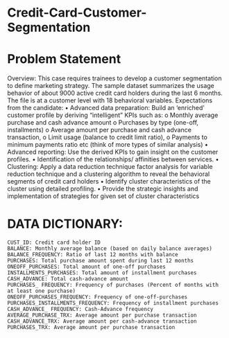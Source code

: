 # Credit-Card-Customer-Segmentation

# Problem Statement
Overview: This case requires trainees to develop a customer segmentation to define marketing strategy. The sample dataset summarizes the usage behavior of about 9000 active credit card holders during the last 6 months. The file is at a customer level with 18 behavioral variables.
Expectations from the candidate:
       • Advanced data preparation: Build an ‘enriched’ customer profile by deriving “intelligent” KPIs such as:
              o	Monthly average purchase and cash advance amount
              o	Purchases by type (one-off, installments)
              o	Average amount per purchase and cash advance transaction,
              o	Limit usage (balance to credit limit ratio),
              o	Payments to minimum payments ratio etc (think of more types of similar analysis)
       • Advanced reporting: Use the derived KPIs to gain insight on the customer profiles.
       • Identification of the relationships/ affinities between services.
       • Clustering: Apply a data reduction technique factor analysis for variable reduction technique and a clustering algorithm to reveal the behavioral segments of credit card          holders
       • Identify cluster characteristics of the cluster using detailed profiling.
       • Provide the strategic insights and implementation of strategies for given set of cluster characteristics
# DATA DICTIONARY:
	CUST_ID: Credit card holder ID
	BALANCE: Monthly average balance (based on daily balance averages)
	BALANCE_FREQUENCY: Ratio of last 12 months with balance
	PURCHASES: Total purchase amount spent during last 12 months
	ONEOFF_PURCHASES: Total amount of one-off purchases
	INSTALLMENTS_PURCHASES: Total amount of installment purchases
	CASH_ADVANCE: Total cash-advance amount
	PURCHASES_ FREQUENCY: Frequency of purchases (Percent of months with at least one purchase)
	ONEOFF_PURCHASES_FREQUENCY: Frequency of one-off-purchases PURCHASES_INSTALLMENTS_FREQUENCY: Frequency of installment purchases
	CASH_ADVANCE_ FREQUENCY: Cash-Advance frequency
	AVERAGE_PURCHASE_TRX: Average amount per purchase transaction
	CASH_ADVANCE_TRX: Average amount per cash-advance transaction
	PURCHASES_TRX: Average amount per purchase transaction
